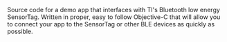 Source code for a demo app that interfaces with TI's Bluetooth low energy SensorTag. Written in proper, easy to follow Objective-C that will allow you to connect your app to the SensorTag or other BLE devices as quickly as possible.
